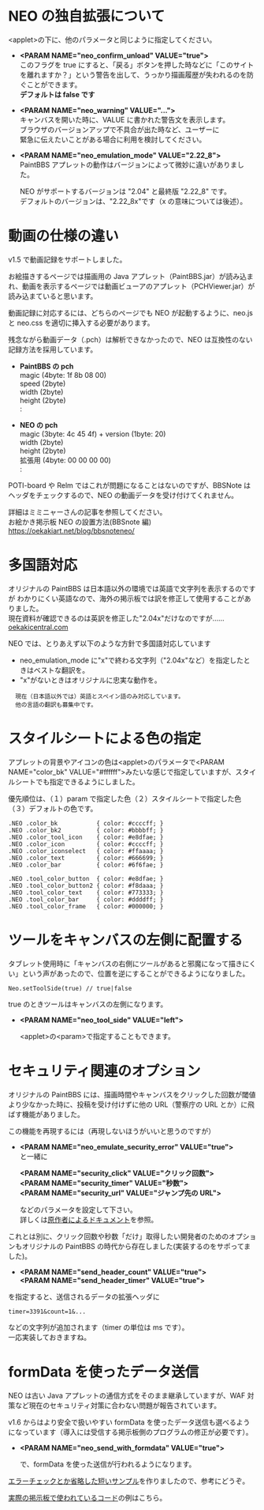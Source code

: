 # NEO の独自拡張について

&lt;applet>の下に、他のパラメータと同じように指定してください。

- **&lt;PARAM NAME="neo_confirm_unload" VALUE="true">**  
  このフラグを true にすると、「戻る」ボタンを押した時などに「このサイトを離れますか？」という警告を出して、うっかり描画履歴が失われるのを防ぐことができます。  
  **デフォルトは false です**

- **&lt;PARAM NAME="neo_warning" VALUE="...">**  
  キャンバスを開いた時に、VALUE に書かれた警告文を表示します。  
  ブラウザのバージョンアップで不具合が出た時など、ユーザーに  
  緊急に伝えたいことがある場合に利用を検討してください。

- **&lt;PARAM NAME="neo_emulation_mode" VALUE="2.22_8">**  
  PaintBBS アプレットの動作はバージョンによって微妙に違いがありました。

  NEO がサポートするバージョンは "2.04" と最終版 "2.22_8" です。  
  デフォルトのバージョンは、"2.22_8x"です（x の意味については後述）。

# 動画の仕様の違い

v1.5 で動画記録をサポートしました。

お絵描きするページでは描画用の Java アプレット（PaintBBS.jar）が読み込まれ、動画を表示するページでは動画ビューアのアプレット（PCHViewer.jar）が読み込まていると思います。

動画記録に対応するには、どちらのページでも NEO が起動するように、neo.js と neo.css を適切に挿入する必要があります。

残念ながら動画データ（.pch）は解析できなかったので、NEO は互換性のない記録方法を採用しています。

- **PaintBBS の pch**  
  magic (4byte: 1f 8b 08 00)  
  speed (2byte)  
  width (2byte)  
  height (2byte)  
  :

- **NEO の pch**  
  magic (3byte: 4c 45 4f) + version (1byte: 20)  
  width (2byte)  
  height (2byte)  
  拡張用 (4byte: 00 00 00 00)  
  :

POTI-board や Relm ではこれが問題になることはないのですが、BBSNote はヘッダをチェックするので、NEO の動画データを受け付けてくれません。

詳細はミミニャーさんの記事を参照してください。  
お絵かき掲示板 NEO の設置方法(BBSnote 編)
https://oekakiart.net/blog/bbsnoteneo/

# 多国語対応

オリジナルの PaintBBS は日本語以外の環境では英語で文字列を表示するのですが
わかりにくい英語なので、海外の掲示板では訳を修正して使用することがありました。  
 現在資料が確認できるのは英訳を修正した"2.04x"だけなのですが……  
 [oekakicentral.com](http://www.oekakicentral.com/tutorials/paintbbs.html)

NEO では、とりあえず以下のような方針で多国語対応しています

- neo_emulation_mode に"x"で終わる文字列（"2.04x"など）を指定したときはベストな翻訳を。
- "x"がないときはオリジナルに忠実な動作を。

```
  現在（日本語以外では）英語とスペイン語のみ対応しています。
  他の言語の翻訳も募集中です。
```

# スタイルシートによる色の指定

アプレットの背景やアイコンの色は&lt;applet>のパラメータで&lt;PARAM NAME="color_bk" VALUE="#ffffff">みたいな感じで指定していますが、スタイルシートでも指定できるようにしました。

優先順位は、（１）param で指定した色（２）スタイルシートで指定した色（３）デフォルトの色です。

    .NEO .color_bk           { color: #ccccff; }
    .NEO .color_bk2          { color: #bbbbff; }
    .NEO .color_tool_icon    { color: #e8dfae; }
    .NEO .color_icon         { color: #ccccff; }
    .NEO .color_iconselect   { color: #ffaaaa; }
    .NEO .color_text         { color: #666699; }
    .NEO .color_bar          { color: #6f6fae; }

    .NEO .tool_color_button  { color: #e8dfae; }
    .NEO .tool_color_button2 { color: #f8daaa; }
    .NEO .tool_color_text    { color: #773333; }
    .NEO .tool_color_bar     { color: #ddddff; }
    .NEO .tool_color_frame   { color: #000000; }

# ツールをキャンバスの左側に配置する

タブレット使用時に「キャンバスの右側にツールがあると邪魔になって描きにくい」という声があったので、位置を逆にすることができるようになりました。

    Neo.setToolSide(true) // true|false

true のときツールはキャンバスの左側になります。

- **&lt;PARAM NAME="neo_tool_side" VALUE="left">**

  &lt;applet>の&lt;param>で指定することもできます。

# セキュリティ関連のオプション

オリジナルの PaintBBS には、描画時間やキャンバスをクリックした回数が閾値より少なかった時に、投稿を受け付けずに他の URL（警察庁の URL とか）に飛ばす機能がありました。

この機能を再現するには（再現しないほうがいいと思うのですが）

- **&lt;PARAM NAME="neo_emulate_security_error" VALUE="true">**  
  と一緒に

  **&lt;PARAM NAME="security_click" VALUE="クリック回数">**  
  **&lt;PARAM NAME="security_timer" VALUE="秒数">**  
  **&lt;PARAM NAME="security_url" VALUE="ジャンプ先の URL">**

  などのパラメータを設定して下さい。  
  詳しくは[原作者によるドキュメント](https://hp.vector.co.jp/authors/VA016309/paintbbs/document/Readme_Shichan.html)を参照。

これとは別に、クリック回数や秒数「だけ」取得したい開発者のためのオプションもオリジナルの PaintBBS の時代から存在しました(実装するのをサポってました)。

- **&lt;PARAM NAME="send_header_count" VALUE="true">**  
  **&lt;PARAM NAME="send_header_timer" VALUE="true">**

を指定すると、送信されるデータの拡張ヘッダに

    timer=3391&count=1&...

などの文字列が追加されます（timer の単位は ms です）。  
一応実装しておきますね。

# formData を使ったデータ送信

NEO は古い Java アプレットの通信方式をそのまま継承していますが、WAF 対策など現在のセキュリティ対策に合わない問題が報告されています。

v1.6 からはより安全で扱いやすい formData を使ったデータ送信も選べるようになっています（導入には受信する掲示板側のプログラムの修正が必要です）。

- **&lt;PARAM NAME="neo_send_with_formdata" VALUE="true">**

  で、formData を使った送信が行われるようになります。

[エラーチェックとか省略した短いサンプル](sample/posttest.php)を作りましたので、参考にどうぞ。

[実際の掲示板で使われているコード](sample/sample_handler.php)の例はこちら。
